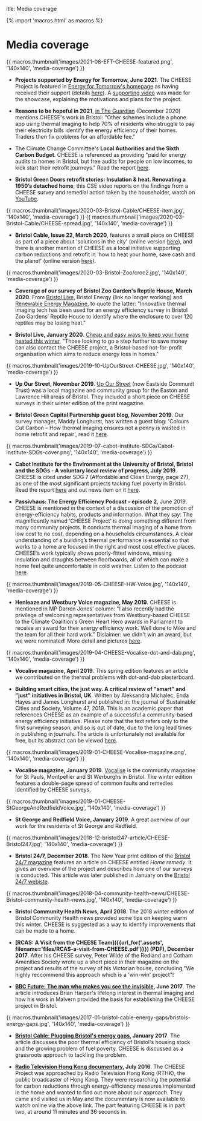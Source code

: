itle: Media coverage

{% import 'macros.html' as macros %}

# Media coverage

<div class="float-right">
{{ macros.thumbnail('images/2021-06-EFT-CHEESE-featured.png', '140x140', 'media-coverage') }}
</div>

- **Projects supported by Energy for Tomorrow, June 2021**. The CHEESE Project
  is featured in [Energy for Tomorrow's
  homepage](https://www.centrica.com/sustainability/energy-for-tomorrow/) as
  having received their support (details
  [here](/news/2021-09-26-grant-funding-update)). A [supporting
  video](https://www.youtube.com/watch?v=P7brOmz3XsE) was made for the showcase,
  explaining the motivations and plans for the project.

<div class="clearfix"></div>

- **Reasons to be hopeful in 2021**, [in The
  Guardian](https://www.theguardian.com/environment/2020/dec/27/reasons-to-be-hopeful)
(December 2020) mentions CHEESE's work in Bristol: "Other schemes include a
phone app using thermal imaging to help 70% of residents who struggle to pay
their electricity bills identify the energy efficiency of their homes. Traders
then fix problems for an affordable fee."

- The Climate Change Committee's **Local Authorities and the Sixth Carbon
  Budget**. CHEESE is referenced as providing "paid for energy audits to homes
in Bristol, but free audits for people on low incomes, to kick start their
retrofit journeys." Read the report
[here](https://www.theccc.org.uk/publication/local-authorities-and-the-sixth-carbon-budget/).

- **Bristol Green Doors retrofit stories: Insulation & heat. Renovating a
  1950’s detached home**, this CSE video reports on the findings from a CHEESE
  survey and remedial action taken by the householder, watch on
  [YouTube](https://www.youtube.com/watch?v=gS2Iq-7ZAsM).

<div class="float-right">
{{ macros.thumbnail('images/2020-03-Bristol-Cable/CHEESE-item.jpg', '140x140', 'media-coverage') }}
{{ macros.thumbnail('images/2020-03-Bristol-Cable/CHEESE-spread.jpg', '140x140', 'media-coverage') }}
</div>

- **Bristol Cable, Issue 22, March 2020**, features a small piece on CHEESE as
  part of a piece about 'solutions in the city'
  (online version [here](https://thebristolcable.org/2020/03/bristol-a-city-of-solutions/)),
  and there is another mention of CHEESE as a local initiative supporting
  carbon reductions and retrofit in 'how to heat your home, save cash and the planet'
  (online version [here](https://thebristolcable.org/2020/03/how-to-heat-your-home-save-cash-and-the-planet/)).

<div class="clearfix"></div>

<div class="float-right">
{{ macros.thumbnail('images/2020-03-Bristol-Zoo/croc2.jpg', '140x140', 'media-coverage') }}
</div>

- **Coverage of our survey of Bristol Zoo Garden's Reptile House, March 2020**.
  From
  [Bristol Live](https://www.bristolpost.co.uk/special-features/bristol-businesses-cut-carbon-green-3956472),
  Bristol Energy (link no longer working)
  and
  [Renewable Energy Magazine](https://www.renewableenergymagazine.com/energy_saving/bristol-zoo-gardensa--reptile-house-uses-20200303),
  to quote the latter: "Innovative thermal imaging tech has been used for an
  energy efficiency survey in Bristol Zoo Gardens’ Reptile House to identify
  where the enclosure to over 120 reptiles may be losing heat."

- **Bristol Live, January 2020**.
  [Cheap and easy ways to keep your home heated this winter](https://www.bristolpost.co.uk/news/bristol-news/cheap-easy-ways-keep-your-3745047),
  "Those looking to go a step further to save money can also contact the CHEESE
  project, a Bristol-based not-for-profit organisation which aims to reduce
  energy loss in homes."

<div class="clearfix"></div>

<div class="float-right">
{{ macros.thumbnail('images/2019-10-UpOurStreet-CHEESE.jpg', '140x140', 'media-coverage') }}
</div>

- **Up Our Street, November 2019**. [Up Our
  Street](https://eastsidecommunitytrust.org.uk/) (now Eastside Communit Trust)
was a local magazine and community group for the Easton and Lawrence Hill areas
of Bristol. They included a short piece on CHEESE surveys in their winter
edition of the print magazine.

<div class="clearfix"></div>

- **Bristol Green Capital Partnership guest blog, November 2019**.
Our survey manager, Maddy Longhurst, has written a guest blog:
'Colours Cut Carbon – How thermal imaging ensures not a penny is wasted in home
retrofit and repair', read it
[here](https://bristolgreencapital.org/colours-cut-carbon-how-thermal-imaging-ensures-not-a-penny-is-wasted-in-home-retrofit-and-repair/). 

<div class="clearfix"></div>
<div class="float-right">
{{ macros.thumbnail('images/2019-07-cabot-institute-SDGs/Cabot-Institute-SDGs-cover.png', '140x140', 'media-coverage') }}
</div>

- **Cabot Institute for the Environment at the University of Bristol, Bristol
  and the SDGs - A voluntary local review of progress, July 2019**. CHEESE is cited
under SDG 7 (Affordable and Clean Energy, page 27), as one of the most
significant projects tacking fuel poverty in Bristol. Read the report
[here](https://www.bristol.ac.uk/media-library/sites/cabot-institute-2018/documents/BRISTOL%20AND%20THE%20SDGs.pdf)
and out news item on it [here](news/2019-07-cabot-institute-sdgs).

<div class="clearfix"></div>

- **Passivhaus: The Energy Efficiency Podcast – episode 2**, June 2019. CHEESE
  is mentioned in the context of a discussion of the promotion of
energy-efficiency habits, products and information. What they say: The
magnificently named ‘CHEESE Project’ is doing something different from many
community projects. It conducts thermal imaging of a home from low cost to no
cost, depending on a households circumstances. A clear understanding of a
building’s thermal performance is essential so that works to a home are focused in
the right and most cost effective places. CHEESE’s work typically shows
poorly-fitted windows, missing insulation and draughts between floorboards, all
of which can make a home feel quite uncomfortable in cold weather. Listen to
the podcast [here](http://podcast.ecoflap.co.uk/podcast/passivhaus/).

<div class="clearfix"></div>
<div class="float-right">
{{ macros.thumbnail('images/2019-05-CHEESE-HW-Voice.jpg', '140x140', 'media-coverage') }}
</div>

- **Henleaze and Westbury Voice magazine, May 2019**. CHEESE is mentioned in
  MP Darren Jones' column: "I also recently had the privilege of welcoming
representatives from Westbury-based CHEESE to the Climate Coalition's Green
Heart Hero awards in Parliament to receive an award for their energy efficiency
work. Well done to Mike and the team for all their hard work." Dislaimer: we
didn't win an award, but we were nominated! More detail and pictures
[here](/news/2019-03-11-Green-Heart-Hero-awards).

<div class="clearfix"></div>
<div class="float-right">
{{ macros.thumbnail('images/2019-04-CHEESE-Vocalise-dot-and-dab.png', '140x140', 'media-coverage') }}
</div>

- **Vocalise magazine, April 2019**. This spring edition features an article we
  contributed on the thermal problems with dot-and-dab plasterboard.

<div class="clearfix"></div>

- **Building smart cities, the just way. A critical review of "smart" and
  "just" initiatives in Bristol, UK**. Written by Aleksandra Michalec, Enda
Hayes and James Longhurst and published in: the journal of Sustainable
Cities and Society, Volume 47, 2019. This is an academic paper that references
CHEESE as an example of a successful a community-based energy efficiency
initiative. Please note that the text refers only to the first surveying
season, and so is out of date, due to the long lead times in publishing in
journals. The article is unfortunately not available
for free, but its abstract can be viewed
[here](https://www.sciencedirect.com/science/article/pii/S2210670717308545).

<div class="clearfix"></div>
<div class="float-right">
{{ macros.thumbnail('images/2019-01-CHEESE-Vocalise-magazine.png', '140x140', 'media-coverage') }}
</div>

- **Vocalise magazine, January 2019**.
  [Vocalise](http://www.vocalisemagazine.org/) is the community magazine for
  St Pauls, Montpellier and St Werburghs in Bristol. The winter edition
features a double-page spread of common faults and remedies identified by
CHEESE surveys.

<div class="clearfix"></div>
<div class="float-right">
{{ macros.thumbnail('images/2019-01-CHEESE-StGeorgeAndRedfieldVoice.jpg', '140x140', 'media-coverage') }}
</div>

- **St George and Redfield Voice, January 2019**. A great overview of our work
  for the residents of St George and Redfield.

<div class="clearfix"></div>
<div class="float-right">
{{ macros.thumbnail('images/2018-12-bristol247-article/CHEESE-Bristol247.jpg', '140x140', 'media-coverage') }}
</div>

- **Bristol 24/7, December 2018**. The New Year print edition of the [Bristol 24/7
  magazine](https://www.bristol247.com) features an article on CHEESE
entitled *Home remedy*. It gives an overview of the project and describes how
one of our surveys is conducted. This article was later published in January on the
[Bristol 24/7 webiste](https://www.bristol247.com/lifestyle/homes-and-gardens/homes-january/).

<div class="clearfix"></div>
<div class="float-right">
{{ macros.thumbnail('images/2018-04-community-health-news/CHEESE-Bristol-community-health-news.jpg', '140x140', 'media-coverage') }}
</div>

- **Bristol Community Health News, April 2018**. The 2018 winter edition of Bristol
  Community Health news provided some tips on keeping warm this winter. CHEESE
  is suggested as a way to identify improvements that can be made to a home.

- **[RCAS: A Visit from the CHEESE Team]({{url_for('.assets', filename='files/RCAS-a-visit-from-CHEESE.pdf')}})
  (PDF), December 2017**. After his CHEESE survey, Peter Wilde of the Redland and Cotham
  Amenities Society wrote up a short piece in their magazine on the project and results of
  the survey of his Victorian house, concluding "We highly reccommend this approach which
  is a 'win-win' project"!

- **[BBC Future: The man who makes you see the
  invisible](http://www.bbc.com/future/story/20170614-thermal-imaging-reveals-the-hidden-heat-lost-from-your-home),
  June 2017**. The article introduces Brian Harper's lifelong interest in
  thermal imaging and how his work in Malvern provided the basis for
  establishing the CHEESE project in Bristol.

<div class="float-right">
{{ macros.thumbnail('images/2017-01-bristol-cable-energy-gaps/bristols-energy-gaps.jpg', '140x140', 'media-coverage') }}
</div>

- **[Bristol Cable: Plugging Bristol's energy
  gaps](https://thebristolcable.org/2017/01/energy-gaps/), January 2017**.
  The article discusses the poor thermal efficiency of Bristol's
  housing stock and the growing problem of fuel poverty. CHEESE is discussed as
  a grassroots approach to tackling the problem.

- **[Radio Television Hong Kong
  documentary](http://podcast.rthk.hk/podcast/item_epi.php?pid=1045&lang=en-US),
  July 2016**. The CHEESE Project was approached by Radio Television Hong Kong
  (RTHK), the public broadcaster of Hong Kong.  They were researching the
  potential for carbon reductions through energy-efficiency measures
  implemented in the home and wanted to find out more about our approach. They
  came and visited us in May and the documentary is now available to watch
  online via the above link.  The part featuring CHEESE is in part two, at
  around 11 minutes and 36 seconds in.
